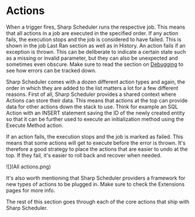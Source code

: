 # Actions

When a trigger fires, Sharp Scheduler runs the respective job. This means that all actions in a job are executed in the specified order. If any action fails, the execution stops and the job is considered to have failed. This is shown in the job Last Ran section as well as in History. An action fails if an exception is thrown. This can be deliberate to indicate a certain state such as a missing or invalid parameter, but they can also be unexpected and sometimes even obscure. Make sure to read the section on [Debugging](https://dnnsharp.gitbooks.io/sharp-scheduler/content/debugging.html) to see how errors can be tracked down. 

Sharp Scheduler comes with a dozen different action types and again, the order in which they are added to the list matters a lot for a few different reasons. First of all, Sharp Scheduler provides a shared context where Actions can store their data. This means that actions at the top can provide data for other actions down the stack to use. Think for example an SQL Action with an INSERT statement saving the ID of the newly created entity so that it can be further used to execute an initialization method using the Execute Method action.

If an action fails, the execution stops and the job is marked as failed. This means that some actions will get to execute before the error is thrown. It's therefore a good strategy to place the actions that are easier to undo at the top. If they fail, it's easier to roll back and recover when needed.


![](All actions.png)

It's also worth mentioning that Sharp Scheduler providers a framework for new types of actions to be plugged in. Make sure to check the Extensions pages for more info.

The rest of this section goes through each of the core actions that ship with Sharp Scheduler.
